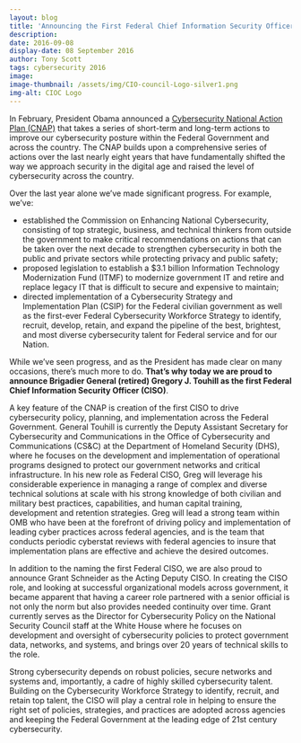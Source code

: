 ```yaml
---
layout: blog
title: 'Announcing the First Federal Chief Information Security Officer'
description:
date: 2016-09-08
display-date: 08 September 2016
author: Tony Scott
tags: cybersecurity 2016
image:
image-thumbnail: /assets/img/CIO-council-Logo-silver1.png
img-alt: CIOC Logo
---
```

In February, President Obama announced a [Cybersecurity National Action Plan (CNAP)](https://www.whitehouse.gov/the-press-office/2016/02/09/fact-sheet-cybersecurity-national-action-plan) that takes a series of short-term and long-term actions to improve our cybersecurity posture within the Federal Government and across the country. The CNAP builds upon a comprehensive series of actions over the last nearly eight years that have fundamentally shifted the way we approach security in the digital age and raised the level of cybersecurity across the country.

Over the last year alone we’ve made significant progress. For example, we’ve:
* established the Commission on Enhancing National Cybersecurity, consisting of top strategic, business, and technical thinkers from outside the government to make critical recommendations on actions that can be taken over the next decade to strengthen cybersecurity in both the public and private sectors while protecting privacy and public safety;
* proposed legislation to establish a $3.1 billion Information Technology Modernization Fund (ITMF) to modernize government IT and retire and replace legacy IT that is difficult to secure and expensive to maintain;
* directed implementation of a Cybersecurity Strategy and Implementation Plan (CSIP) for the Federal civilian government as well as the first-ever Federal Cybersecurity Workforce Strategy to identify, recruit, develop, retain, and expand the pipeline of the best, brightest, and most diverse cybersecurity talent for Federal service and for our Nation.

While we’ve seen progress, and as the President has made clear on many occasions, there’s much more to do. **That’s why today we are proud to announce Brigadier General (retired) Gregory J. Touhill as the first Federal Chief Information Security Officer (CISO)**.

A key feature of the CNAP is creation of the first CISO to drive cybersecurity policy, planning, and implementation across the Federal Government. General Touhill is currently the Deputy Assistant Secretary for Cybersecurity and Communications in the Office of Cybersecurity and Communications (CS&C) at the Department of Homeland Security (DHS), where he focuses on the development and implementation of operational programs designed to protect our government networks and critical infrastructure. In his new role as Federal CISO, Greg will leverage his considerable experience in managing a range of complex and diverse technical solutions at scale with his strong knowledge of both civilian and military best practices, capabilities, and human capital training, development and retention strategies. Greg will lead a strong team within OMB who have been at the forefront of driving policy and implementation of leading cyber practices across federal agencies, and is the team that conducts periodic cyberstat reviews with federal agencies to insure that implementation plans are effective and achieve the desired outcomes.

In addition to the naming the first Federal CISO, we are also proud to announce Grant Schneider as the Acting Deputy CISO. In creating the CISO role, and looking at successful organizational models across government, it became apparent that having a career role partnered with a senior official is not only the norm but also provides needed continuity over time. Grant currently serves as the Director for Cybersecurity Policy on the National Security Council staff at the White House where he focuses on development and oversight of cybersecurity policies to protect government data, networks, and systems, and brings over 20 years of technical skills to the role.

Strong cybersecurity depends on robust policies, secure networks and systems and, importantly, a cadre of highly skilled cybersecurity talent. Building on the Cybersecurity Workforce Strategy to identify, recruit, and retain top talent, the CISO will play a central role in helping to ensure the right set of policies, strategies, and practices are adopted across agencies and keeping the Federal Government at the leading edge of 21st century cybersecurity.
